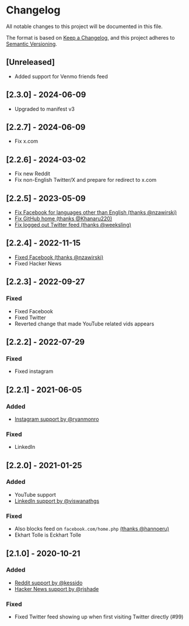 # Changelog

All notable changes to this project will be documented in this file.

The format is based on [Keep a Changelog](https://keepachangelog.com/en/1.0.0/),
and this project adheres to [Semantic Versioning](https://semver.org/spec/v2.0.0.html).

## [Unreleased]

- Added support for Venmo friends feed

## [2.3.0] - 2024-06-09

- Upgraded to manifest v3

## [2.2.7] - 2024-06-09

- Fix x.com

## [2.2.6] - 2024-03-02

- Fix new Reddit
- Fix non-English Twitter/X and prepare for redirect to x.com

## [2.2.5] - 2023-05-09

- [Fix Facebook for languages other than English (thanks @nzawirski)](https://github.com/jordwest/news-feed-eradicator/pull/256)
- [Fix GitHub home (thanks @Khanaru220)](https://github.com/jordwest/news-feed-eradicator/pull/251)
- [Fix logged out Twitter feed (thanks @weeksling)](https://github.com/jordwest/news-feed-eradicator/pull/263)

## [2.2.4] - 2022-11-15

- [Fixed Facebook (thanks @nzawirski)](https://github.com/jordwest/news-feed-eradicator/pull/244)
- Fixed Hacker News

## [2.2.3] - 2022-09-27

### Fixed

- Fixed Facebook
- Fixed Twitter
- Reverted change that made YouTube related vids appears

## [2.2.2] - 2022-07-29

### Fixed

- Fixed instagram

## [2.2.1] - 2021-06-05

### Added

- [Instagram support by @ryanmonro](https://github.com/jordwest/news-feed-eradicator/pull/105)

### Fixed

- LinkedIn

## [2.2.0] - 2021-01-25

### Added

- YouTube support
- [LinkedIn support by @viswanathgs](https://github.com/jordwest/news-feed-eradicator/pull/101)

### Fixed

- Also blocks feed
  on `facebook.com/home.php` [(thanks @hannoeru)](https://github.com/jordwest/news-feed-eradicator/pull/109)
- Ekhart Tolle is Eckhart Tolle

## [2.1.0] - 2020-10-21

### Added

- [Reddit support by @kessido](https://github.com/jordwest/news-feed-eradicator/pull/98)
- [Hacker News support by @rjshade](https://github.com/jordwest/news-feed-eradicator/pull/97)

### Fixed

- Fixed Twitter feed showing up when first visiting Twitter directly (#99)
